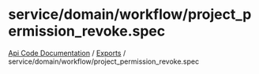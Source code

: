 # service/domain/workflow/project\_permission\_revoke.spec
[Api Code Documentation](../README.md) / [Exports](../modules.md) / service/domain/workflow/project\_permission\_revoke.spec
